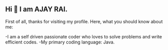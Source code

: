 ## Hi 👋 I am AJAY RAI.
First of all, thanks for visiting my profile. Here, what you should know about me:

-I am a self driven passionate coder who loves to solve problems and write efficient codes.
-My primary coding language: Java.


